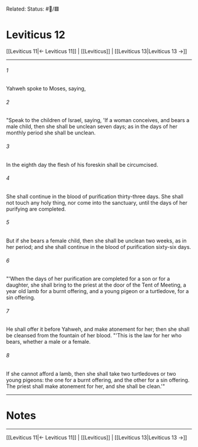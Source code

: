 Related:
Status: #📖/🟥
# Leviticus 12

[[Leviticus 11|← Leviticus 11]] | [[Leviticus]] | [[Leviticus 13|Leviticus 13 →]]
***



###### 1 
Yahweh spoke to Moses, saying, 

###### 2 
"Speak to the children of Israel, saying, 'If a woman conceives, and bears a male child, then she shall be unclean seven days; as in the days of her monthly period she shall be unclean. 

###### 3 
In the eighth day the flesh of his foreskin shall be circumcised. 

###### 4 
She shall continue in the blood of purification thirty-three days. She shall not touch any holy thing, nor come into the sanctuary, until the days of her purifying are completed. 

###### 5 
But if she bears a female child, then she shall be unclean two weeks, as in her period; and she shall continue in the blood of purification sixty-six days. 

###### 6 
"'When the days of her purification are completed for a son or for a daughter, she shall bring to the priest at the door of the Tent of Meeting, a year old lamb for a burnt offering, and a young pigeon or a turtledove, for a sin offering. 

###### 7 
He shall offer it before Yahweh, and make atonement for her; then she shall be cleansed from the fountain of her blood. "'This is the law for her who bears, whether a male or a female. 

###### 8 
If she cannot afford a lamb, then she shall take two turtledoves or two young pigeons: the one for a burnt offering, and the other for a sin offering. The priest shall make atonement for her, and she shall be clean.'"

---
# Notes


***
[[Leviticus 11|← Leviticus 11]] | [[Leviticus]] | [[Leviticus 13|Leviticus 13 →]]
